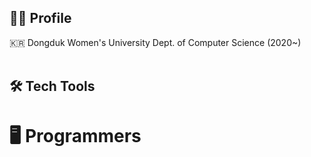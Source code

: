 ## 👩‍💼 Profile
🇰🇷 Dongduk Women's University Dept. of Computer Science (2020~) <br/>
<br>
## 🛠️ Tech Tools
# 🖥️ Programmers
<br>

